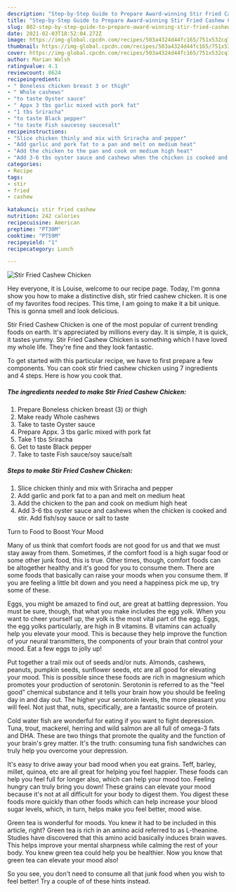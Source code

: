 ```yaml
---
description: "Step-by-Step Guide to Prepare Award-winning Stir Fried Cashew Chicken"
title: "Step-by-Step Guide to Prepare Award-winning Stir Fried Cashew Chicken"
slug: 802-step-by-step-guide-to-prepare-award-winning-stir-fried-cashew-chicken
date: 2021-02-03T18:52:04.272Z
image: https://img-global.cpcdn.com/recipes/503a4324d44fc165/751x532cq70/stir-fried-cashew-chicken-recipe-main-photo.jpg
thumbnail: https://img-global.cpcdn.com/recipes/503a4324d44fc165/751x532cq70/stir-fried-cashew-chicken-recipe-main-photo.jpg
cover: https://img-global.cpcdn.com/recipes/503a4324d44fc165/751x532cq70/stir-fried-cashew-chicken-recipe-main-photo.jpg
author: Marian Walsh
ratingvalue: 4.1
reviewcount: 8624
recipeingredient:
- " Boneless chicken breast 3 or thigh"
- " Whole cashews"
- "to taste Oyster sauce"
- " Appx 3 tbs garlic mixed with pork fat"
- "1 tbs Sriracha"
- "to taste Black pepper"
- "to taste Fish saucesoy saucesalt"
recipeinstructions:
- "Slice chicken thinly and mix with Sriracha and pepper"
- "Add garlic and pork fat to a pan and melt on medium heat"
- "Add the chicken to the pan and cook on medium high heat"
- "Add 3-6 tbs oyster sauce and cashews when the chicken is cooked and stir. Add fish/soy sauce or salt to taste"
categories:
- Recipe
tags:
- stir
- fried
- cashew

katakunci: stir fried cashew 
nutrition: 242 calories
recipecuisine: American
preptime: "PT30M"
cooktime: "PT59M"
recipeyield: "1"
recipecategory: Lunch

---
```



![Stir Fried Cashew Chicken](https://img-global.cpcdn.com/recipes/503a4324d44fc165/751x532cq70/stir-fried-cashew-chicken-recipe-main-photo.jpg)

Hey everyone, it is Louise, welcome to our recipe page. Today, I'm gonna show you how to make a distinctive dish, stir fried cashew chicken. It is one of my favorites food recipes. This time, I am going to make it a bit unique. This is gonna smell and look delicious.



Stir Fried Cashew Chicken is one of the most popular of current trending foods on earth. It's appreciated by millions every day. It is simple, it is quick, it tastes yummy. Stir Fried Cashew Chicken is something which I have loved my whole life. They're fine and they look fantastic.


To get started with this particular recipe, we have to first prepare a few components. You can cook stir fried cashew chicken using 7 ingredients and 4 steps. Here is how you cook that.

<!--inarticleads1-->

##### The ingredients needed to make Stir Fried Cashew Chicken:

1. Prepare  Boneless chicken breast (3) or thigh
1. Make ready  Whole cashews
1. Take to taste Oyster sauce
1. Prepare  Appx. 3 tbs garlic mixed with pork fat
1. Take 1 tbs Sriracha
1. Get to taste Black pepper
1. Take to taste Fish sauce/soy sauce/salt




<!--inarticleads2-->

##### Steps to make Stir Fried Cashew Chicken:

1. Slice chicken thinly and mix with Sriracha and pepper
1. Add garlic and pork fat to a pan and melt on medium heat
1. Add the chicken to the pan and cook on medium high heat
1. Add 3-6 tbs oyster sauce and cashews when the chicken is cooked and stir. Add fish/soy sauce or salt to taste




Turn to Food to Boost Your Mood


Many of us think that comfort foods are not good for us and that we must stay away from them. Sometimes, if the comfort food is a high sugar food or some other junk food, this is true. Other times, though, comfort foods can be altogether healthy and it's good for you to consume them. There are some foods that basically can raise your moods when you consume them. If you are feeling a little bit down and you need a happiness pick me up, try some of these.

Eggs, you might be amazed to find out, are great at battling depression. You must be sure, though, that what you make includes the egg yolk. When you want to cheer yourself up, the yolk is the most vital part of the egg. Eggs, the egg yolks particularly, are high in B vitamins. B vitamins can actually help you elevate your mood. This is because they help improve the function of your neural transmitters, the components of your brain that control your mood. Eat a few eggs to jolly up!

Put together a trail mix out of seeds and/or nuts. Almonds, cashews, peanuts, pumpkin seeds, sunflower seeds, etc are all good for elevating your mood. This is possible since these foods are rich in magnesium which promotes your production of serotonin. Serotonin is referred to as the "feel good" chemical substance and it tells your brain how you should be feeling day in and day out. The higher your serotonin levels, the more pleasant you will feel. Not just that, nuts, specifically, are a fantastic source of protein.

Cold water fish are wonderful for eating if you want to fight depression. Tuna, trout, mackerel, herring and wild salmon are all full of omega-3 fats and DHA. These are two things that promote the quality and the function of your brain's grey matter. It's the truth: consuming tuna fish sandwiches can truly help you overcome your depression. 

It's easy to drive away your bad mood when you eat grains. Teff, barley, millet, quinoa, etc are all great for helping you feel happier. These foods can help you feel full for longer also, which can help your mood too. Feeling hungry can truly bring you down! These grains can elevate your mood because it's not at all difficult for your body to digest them. You digest these foods more quickly than other foods which can help increase your blood sugar levels, which, in turn, helps make you feel better, mood wise.

Green tea is wonderful for moods. You knew it had to be included in this article, right? Green tea is rich in an amino acid referred to as L-theanine. Studies have discovered that this amino acid basically induces brain waves. This helps improve your mental sharpness while calming the rest of your body. You knew green tea could help you be healthier. Now you know that green tea can elevate your mood also!

So you see, you don't need to consume all that junk food when you wish to feel better! Try  a  couple of  of  these  hints  instead.

